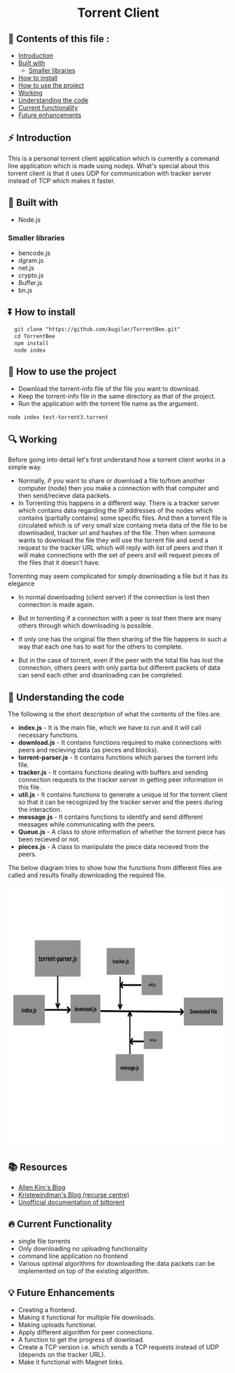 
<h1 align="center"> Torrent Client </h1>

## :pushpin: Contents of this file :

- [Introduction](#introduction)
- [Built with](#built-with)
  - [Smaller libraries](#smaller-libraries)
- [How to install](#how-to-install)
- [How to use the project](#how-to-use-the-project)
- [Working](#working)
- [Understanding the code](#understanding-the-code)
- [Current functionality](#current-functionality)
- [Future enhancements](#future-enhancements)


## :zap: Introduction

This is a personal torrent client application which is currently a command line application which is made using nodejs. What's special about this torrent client is that it uses UDP for communication with tracker server instead of TCP which makes it faster.


## :wrench: Built with

* Node.js

### Smaller libraries

* bencode.js
* dgram.js
* net.js
* crypto.js
* Buffer.js
* bn.js


## :arrow_double_down: How to install

```
  git clone "https://github.com/Augilar/TorrentBee.git"
  cd TorrentBee
  npm install
  node index
```

## :hammer: How to use the project

- Download the torrent-info file of the file you want to download.
- Keep the torrent-info file in the same directory as that of the project.
- Run the application with the torrent file name as the argument. 
```
node index test-torrent3.torrent
```


## :mag: Working

Before going into detail let's first understand how a torrent client works in a simple way.

* Normally, if you want to share or download a file to/from another computer (node) then you make a connection with that computer and then send/recieve data packets.
* In Torrenting this happens in a different way. There is a tracker server which contains data regarding the IP addresses of the nodes which contains (partially contains) some specific files. And then a torrent file is circulated which is of very small size containg meta data of the file to be downloaded, tracker url and hashes of the file. Then when someone wants to download the file they will use the torrent file and send a request to the tracker URL which will reply with list of peers and then it will make connections with the set of peers and will request pieces of the files that it doesn't have.

Torrenting may seem complicated for simply downloading a file but it has its elegance

* In normal downloading (client server) if the connection is lost then connection is made again.
* But in torrenting if a connection with a peer is lost then there are many others through which downloading is possible.

* If only one has the original file then sharing of the file happens in such a way that each one has to wait for the others to complete.
* But in the case of torrent, even if the peer with the total file has lost the connection, others peers with only partia but different packets of data can send each other and doanloading can be completed.


## :thinking: Understanding the code

The following is the short description of what the contents of the files are.

* **index.js** - It is the main file, which we have to run and it will call necessary functions.
*  **download.js** - It contains functions required to make connections with peers and recieving data (as pieces and blocks).
*  **torrent-parser.js** - It contains functions which parses the torrent info file.
*  **tracker.js** - It contains functions dealing with buffers and sending connection requests to the tracker server in getting peer information in this file.
*  **util.js** - It contains functions to generate a unique id for the torrent client so that it can be recognized by the tracker server and the peers during the interaction.
*  **message.js** - It contains functions to identify and send different messages while communicating with the peers.
*  **Queue.js** - A class to store information of whether the torrent piece has been recieved or not.
*  **pieces.js** - A class to manipulate the piece data recieved from the peers.


The below diagram tries to show how the functions from different files are called and results finally downloading the required file.

<p align="center">
  <img src="./flowchart.jpg" alt="flowchart" title="file structure"  height="600" style="display: block; margin: 0 auto" />
 <p/>


## :books: Resources

* [Allen Kim's Blog](https://allenkim67.github.io/programming/2016/05/04/how-to-make-your-own-bittorrent-client.html)
* [Kristewindman's Blog (recurse centre)](http://www.kristenwidman.com/blog/33/how-to-write-a-bittorrent-client-part-1/)
* [Unofficial documentation of bittorent](https://wiki.theory.org/index.php/BitTorrentSpecification)


## :fire: Current Functionality

* single file torrents
* Only downloading no uploading functionality
* command line application no frontend
* Various optimal algorithms for downloading the data packets can be implemented on top of the existing algorithm.


## :bulb: Future Enhancements

* Creating a frontend.
* Making it functional for multiple file downloads.
* Making uploads functional.
* Apply different algorithm for peer connections.
* A function to get the progress of download.
* Create a TCP version i.e. which sends a TCP requests instead of UDP (depends on the tracker URL).
* Make it functional with Magnet links. 
